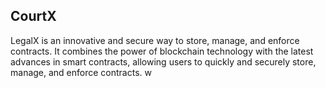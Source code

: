 ## CourtX
LegalX is an innovative and secure way to store, manage, and enforce contracts. It combines the power of blockchain technology with the latest advances in smart contracts, allowing users to quickly and securely store, manage, and enforce contracts.
w
